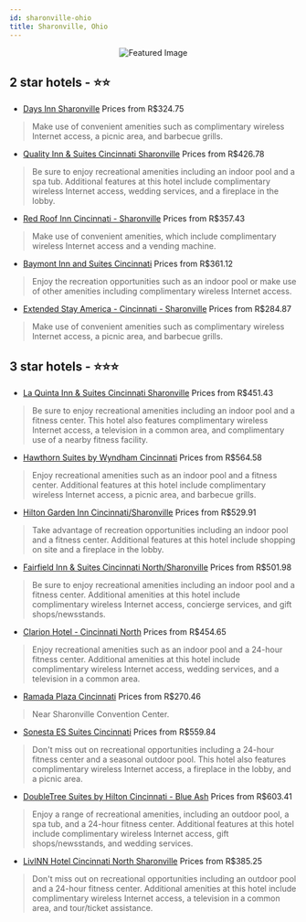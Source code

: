 ```yaml
---
id: sharonville-ohio
title: Sharonville, Ohio
---
```


<center><img src="https://i.travelapi.com/hotels/1000000/20000/11300/11213/23d6af42_z.jpg" alt="Featured Image" /></center>


##  2 star hotels - ⭐️⭐️

-    [Days Inn Sharonville](https://us.hurb.com/hotels/sharonville/days-inn-sharonville-JNP-JP065053?cmp=18055) Prices from R$324.75
   > Make use of convenient amenities such as complimentary wireless Internet access, a picnic area, and barbecue grills.
-    [Quality Inn & Suites Cincinnati Sharonville](https://us.hurb.com/hotels/sharonville/quality-inn-suites-cincinnati-sharonville-JNP-JP051304?cmp=18055) Prices from R$426.78
   > Be sure to enjoy recreational amenities including an indoor pool and a spa tub. Additional features at this hotel include complimentary wireless Internet access, wedding services, and a fireplace in the lobby.
-    [Red Roof Inn Cincinnati - Sharonville](https://us.hurb.com/hotels/sharonville/red-roof-inn-cincinnati-sharonville-JNP-JP917490?cmp=18055) Prices from R$357.43
   > Make use of convenient amenities, which include complimentary wireless Internet access and a vending machine.
-    [Baymont Inn and Suites Cincinnati](https://us.hurb.com/hotels/sharonville/baymont-inn-and-suites-cincinnati-JNP-JP154472?cmp=18055) Prices from R$361.12
   > Enjoy the recreation opportunities such as an indoor pool or make use of other amenities including complimentary wireless Internet access.
-    [Extended Stay America - Cincinnati - Sharonville](https://us.hurb.com/hotels/sharonville/extended-stay-america-cincinnati-sharonville-JNP-JP785294?cmp=18055) Prices from R$284.87
   > Make use of convenient amenities such as complimentary wireless Internet access, a picnic area, and barbecue grills.

##  3 star hotels - ⭐️⭐️⭐️

-    [La Quinta Inn & Suites Cincinnati Sharonville](https://us.hurb.com/hotels/sharonville/la-quinta-inn-suites-cincinnati-sharonville-JNP-JP307349?cmp=18055) Prices from R$451.43
   > Be sure to enjoy recreational amenities including an indoor pool and a fitness center. This hotel also features complimentary wireless Internet access, a television in a common area, and complimentary use of a nearby fitness facility.
-    [Hawthorn Suites by Wyndham Cincinnati](https://us.hurb.com/hotels/sharonville/hawthorn-suites-by-wyndham-cincinnati-JNP-JP155460?cmp=18055) Prices from R$564.58
   > Enjoy recreational amenities such as an indoor pool and a fitness center. Additional features at this hotel include complimentary wireless Internet access, a picnic area, and barbecue grills.
-    [Hilton Garden Inn Cincinnati/Sharonville](https://us.hurb.com/hotels/sharonville/hilton-garden-inn-cincinnati-sharonville-JNP-JP013401?cmp=18055) Prices from R$529.91
   > Take advantage of recreation opportunities including an indoor pool and a fitness center. Additional features at this hotel include shopping on site and a fireplace in the lobby.
-    [Fairfield Inn & Suites Cincinnati North/Sharonville](https://us.hurb.com/hotels/sharonville/fairfield-inn-suites-cincinnati-north-sharonville-JNP-JP850059?cmp=18055) Prices from R$501.98
   > Be sure to enjoy recreational amenities including an indoor pool and a fitness center. Additional amenities at this hotel include complimentary wireless Internet access, concierge services, and gift shops/newsstands.
-    [Clarion Hotel - Cincinnati North](https://us.hurb.com/hotels/sharonville/clarion-hotel-cincinnati-north-JNP-JP529186?cmp=18055) Prices from R$454.65
   > Enjoy recreational amenities such as an indoor pool and a 24-hour fitness center. Additional amenities at this hotel include complimentary wireless Internet access, wedding services, and a television in a common area.
-    [Ramada Plaza Cincinnati](https://us.hurb.com/hotels/sharonville/ramada-plaza-cincinnati-JNP-JP421863?cmp=18055) Prices from R$270.46
   > Near Sharonville Convention Center.
-    [Sonesta ES Suites Cincinnati](https://us.hurb.com/hotels/sharonville/sonesta-es-suites-cincinnati-JNP-JP154823?cmp=18055) Prices from R$559.84
   > Don't miss out on recreational opportunities including a 24-hour fitness center and a seasonal outdoor pool. This hotel also features complimentary wireless Internet access, a fireplace in the lobby, and a picnic area.
-    [DoubleTree Suites by Hilton Cincinnati - Blue Ash](https://us.hurb.com/hotels/sharonville/doubletree-suites-by-hilton-cincinnati-blue-ash-JNP-JP154498?cmp=18055) Prices from R$603.41
   > Enjoy a range of recreational amenities, including an outdoor pool, a spa tub, and a 24-hour fitness center. Additional features at this hotel include complimentary wireless Internet access, gift shops/newsstands, and wedding services.
-    [LivINN Hotel Cincinnati North Sharonville](https://us.hurb.com/hotels/sharonville/livinn-hotel-cincinnati-north-sharonville-JNP-JP308964?cmp=18055) Prices from R$385.25
   > Don't miss out on recreational opportunities including an outdoor pool and a 24-hour fitness center. Additional amenities at this hotel include complimentary wireless Internet access, a television in a common area, and tour/ticket assistance.
